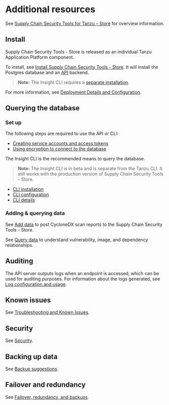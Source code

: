 # Additional resources

See [Supply Chain Security Tools for Tanzu – Store](overview.md) for overview information.

## <a id='install'></a>Install

Supply Chain Security Tools - Store is released as an individual Tanzu Application Platform component.

To install, see [Install Supply Chain Security Tools - Store](install-scst-store.md).  It will install the Postgres database and an [API](api.md) backend.

> **Note:** The Insight CLI requires a [separate installation](cli-installation.md).

For more information, see [Deployment Details and Configuration](deployment-details.md).

## <a id='query-data'></a>Querying the database

### <a id='required-set-up'></a>Set up

The following steps are required to use the API or CLI:

* [Creating service accounts and access tokens](create-service-account-access-token.md)
* [Using encryption to connect to the database](using-encryption-and-connection.md)

The Insight CLI is the recommended means to query the database.

> **Note:** The Insight CLI is in beta and is separate from the Tanzu CLI. It still works with the production version of Supply Chain Security Tools - Store.

* [CLI installation](cli-installation.md)
* [CLI configuration](cli-configuration.md)
* [CLI details](cli-docs/insight.md)

### <a id='addquery-data'></a>Adding & querying data

See [Add data](add-data.md) to post CycloneDX scan reports to the Supply Chain Security Tools - Store.

See [Query data](query-data.md) to understand vulnerability, image, and dependency relationships.

## <a id='audit'></a>Auditing

The API server outputs logs when an endpoint is accessed, which can be used for auditing purposes. For information about the logs generated, see [Log configuration and usage](logs.md).

## <a id='known-issues'></a>Known issues

See [Troubleshooting and Known Issues](known-issues.md).

## <a id='security'></a>Security

See [Security](security.md).

## <a id='backup'></a>Backing up data

See [Backup suggestions](backups.md).

## <a id='fail-red'></a>Failover and redundancy

See [Failover, redundancy, and backups](failover.md).
